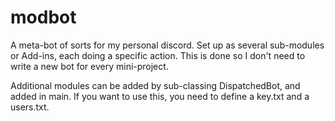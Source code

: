 # modbot
A meta-bot of sorts for my personal discord.
Set up as several sub-modules or Add-ins, each doing a specific action. This is done so I don't need to write a new bot for every mini-project.

Additional modules can be added by sub-classing DispatchedBot, and added in main.
If you want to use this, you need to define a key.txt and a users.txt.
